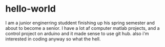 # hello-world


I am a junior enginerring studdent finishing up his spring semester and about to become a senior.
I have a lot af computer matlab projects, and a control project on arduino and it made sense to use git hub. also i'm interested in coding anyway so what the hell.
